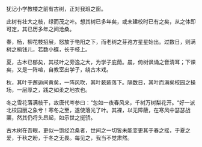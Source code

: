 犹记小学教楼之前有古树，正对我班之窗。

此树有壮大之枝，绿而茂之叶。想其树已多年矣，或未建校时已有之矣，从之体即可定，其已历多年之间沧桑。

春，杨，柳花枝招展，怒放于艳阳之下，而老树之芽孢方星星始出。过数日，则满树之榆钱儿，若数小蝶，长于枝上。

夏，古木已郁矣，其枝叶之旁逸之大，为学子庇荫。晨，倚树讽诵之音清耳；下课矣，又是一阵喧，自教室出学子，绕古木戏。

秋，其叶于邂逅间黄矣，一阵风吹，其叶蔌蔌落下。隔数日，其叶而满矣校园之操场，一层厚之，践之如柔之地衣也。

冬之雪花落满枝干，故唐代岑参曰：“忽如一夜春风来，千树万树梨花开。“好一派北校园丽之象兮！寒冬之至，遂使落光了叶。其裸，以无障蔽，在寒风中瑟瑟战栗，然其仍将头昂起，如示世之挺骄。

古木树在吾眼，更似一饱经沧桑者，世间之一切皆未能变更其于春之摇，于夏之爱，于秋之盼，于冬之无畏。每见之，我当不觉肃然。

